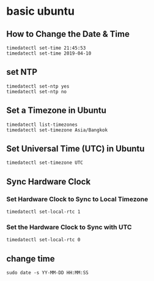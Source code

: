 # basic ubuntu

## How to Change the Date & Time

````
timedatectl set-time 21:45:53
timedatectl set-time 2019-04-10
````

## set NTP
````
timedatectl set-ntp yes
timedatectl set-ntp no
````


## Set a Timezone in Ubuntu
````
timedatectl list-timezones
timedatectl set-timezone Asia/Bangkok
````

## Set Universal Time (UTC) in Ubuntu
````
timedatectl set-timezone UTC
````

## Sync Hardware Clock

### Set Hardware Clock to Sync to Local Timezone

````
timedatectl set-local-rtc 1
````

### Set the Hardware Clock to Sync with UTC
````
timedatectl set-local-rtc 0
````

## change time

````
sudo date -s YY-MM-DD HH:MM:SS
````
